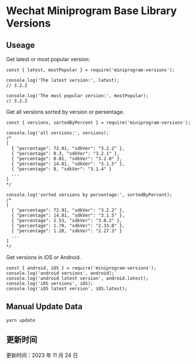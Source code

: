 
# Wechat Miniprogram Base Library Versions

## Useage

Get latest or most popular version:

```;
const { latest, mostPopular } = require('miniprogram-versions');

console.log('The latest version:', latest);
// 3.2.2

console.log('The most popular version:', mostPopular);
// 3.2.2

```

Get all versions sorted by version or persentage.

```
const { versions, sortedByPercent } = require('miniprogram-versions');

console.log('all versions:', versions);
/*
[
  { "percentage": 72.91, "sdkVer": "3.2.2" },
  { "percentage": 0.3, "sdkVer": "3.2.1" },
  { "percentage": 0.01, "sdkVer": "3.2.0" },
  { "percentage": 14.81, "sdkVer": "3.1.5" },
  { "percentage": 0, "sdkVer": "3.1.4" }
  ...
]
*/

console.log('sorted versions by persentage:', sortedByPercent);
/*
[
  { "percentage": 72.91, "sdkVer": "3.2.2" },
  { "percentage": 14.81, "sdkVer": "3.1.5" },
  { "percentage": 2.53, "sdkVer": "3.0.2" },
  { "percentage": 1.79, "sdkVer": "2.33.0" },
  { "percentage": 1.28, "sdkVer": "2.27.3" }
  ...
]
*/
```

Get versions in iOS or Android.

```
const { android, iOS } = require('miniprogram-versions');
console.log('android versions', android);
console.log('android latest version', android.latest);
console.log('iOS versions', iOS);
console.log('iOS latest version', iOS.latest);
```

## Manual Update Data

```
yarn update
```

## 更新时间

更新时间：2023 年 11 月 24 日
